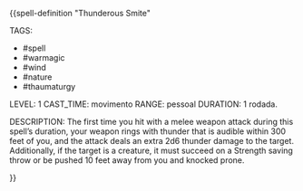{{spell-definition "Thunderous Smite"

TAGS:
- #spell
- #warmagic
- #wind
- #nature
- #thaumaturgy

LEVEL: 1
CAST_TIME: movimento
RANGE: pessoal
DURATION: 1 rodada.

DESCRIPTION:
The first time you hit with a melee weapon attack during this spell’s duration, your weapon rings with thunder that is audible within 300 feet of you, and the attack deals an extra 2d6 thunder damage to the target. Additionally, if the target is a creature, it must succeed on a Strength saving throw or be pushed 10 feet away from you and knocked prone.


}}

